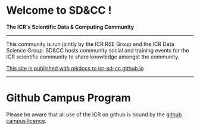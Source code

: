 
# Welcome to SD&CC !
**The ICR's Scientific Data & Computing Community**

---  

This community is run jointly by the ICR RSE Group and the ICR Data Science Group. SD&CC hosts community social and training events for the ICR scientific community to share knowledge amongst the community.

[This site is published with mkdocs to icr-sd-cc.github.io](https://icr-sd-cc.github.io)

---  

# Github Campus Program

Please be aware that all use of the ICR on github is bound by the [github campus licence](https://education.github.com/schools/terms).


